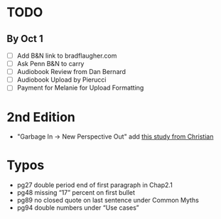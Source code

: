 # TODO
      
## By Oct 1 
* [ ] Add B&N link to bradflaugher.com
* [ ] Ask Penn B&N to carry
* [ ] Audiobook Review from Dan Bernard
* [ ] Audiobook Upload by Pierucci
* [ ] Payment for Melanie for Upload Formatting

# 2nd Edition
* "Garbage In -> New Perspective Out" add [this study from Christian](https://mackinstitute.wharton.upenn.edu/2023/new-working-paper-finds-chatgpt-a-better-innovation-ideator-than-mba-students/)

# Typos
- pg27 double period end of first paragraph in Chap2.1
- pg48 missing “17” percent on first bullet 
- pg89 no closed quote on last sentence under Common Myths 
- pg94 double numbers under “Use cases”
